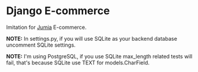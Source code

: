 # Django E-commerce

Imitation for [Jumia](https://www.jumia.com.eg/) E-commerce.

**NOTE:** In settings.py, if you will use SQLite as your backend database uncomment SQLite settings.

**NOTE:** I'm using PostgreSQL, if you use SQLite max_length related tests will fail, that's because SQLite use TEXT for models.CharField.
